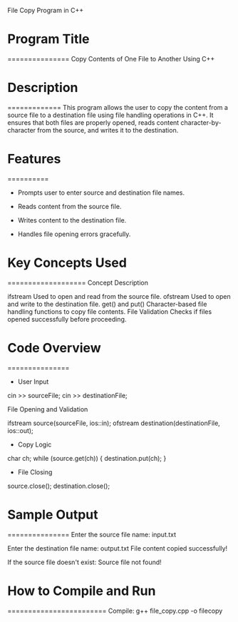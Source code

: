 File Copy Program in C++

# Program Title
===============
Copy Contents of One File to Another Using C++


# Description
=============
This program allows the user to copy the content from a source file to a destination file using file handling operations in C++. It ensures that both files are properly opened, reads content character-by-character from the source, and writes it to the destination.



# Features
==========
* Prompts user to enter source and destination file names.

*  Reads content from the source file.

* Writes content to the destination file.

* Handles file opening errors gracefully.



# Key Concepts Used
===================
Concept	Description

ifstream	Used to open and read from the source file.
ofstream	Used to open and write to the destination file.
get() and put()	Character-based file handling functions to copy file contents.
File Validation	Checks if files opened successfully before proceeding.



# Code Overview
===============
* User Input

cin >> sourceFile;
cin >> destinationFile;

File Opening and Validation

ifstream source(sourceFile, ios::in);
ofstream destination(destinationFile, ios::out);


* Copy Logic

char ch;
while (source.get(ch)) {
    destination.put(ch);
}


* File Closing

source.close();
destination.close();



# Sample Output
===============
Enter the source file name: input.txt

Enter the destination file name: output.txt
File content copied successfully!

If the source file doesn't exist:
Source file not found!



# How to Compile and Run
========================
Compile:
g++ file_copy.cpp -o filecopy
